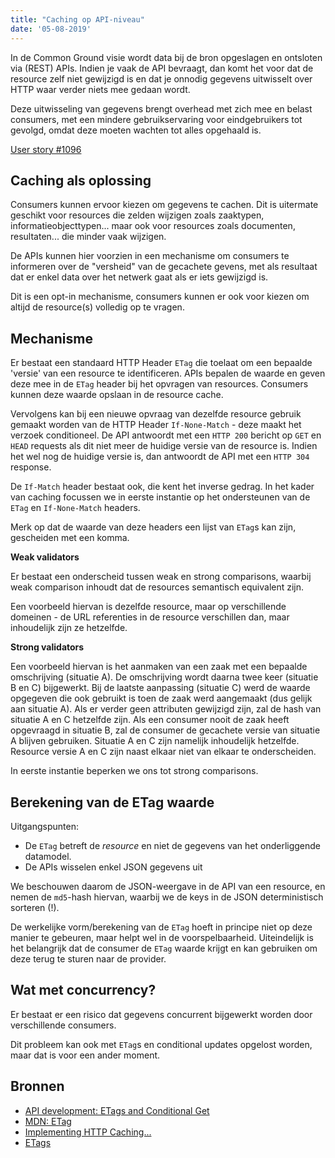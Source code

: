 ```yaml
---
title: "Caching op API-niveau"
date: '05-08-2019'
---
```


In de Common Ground visie wordt data bij de bron opgeslagen en ontsloten via
(REST) APIs. Indien je vaak de API bevraagt, dan komt het voor dat de resource
zelf niet gewijzigd is en dat je onnodig gegevens uitwisselt over HTTP waar
verder niets mee gedaan wordt.

Deze uitwisseling van gegevens brengt overhead met zich mee en belast consumers,
met een mindere gebruikservaring voor eindgebruikers tot gevolgd, omdat deze
moeten wachten tot alles opgehaald is.

[User story #1096](https://github.com/VNG-Realisatie/gemma-zaken/issues/1096)

## Caching als oplossing

Consumers kunnen ervoor kiezen om gegevens te cachen. Dit is uitermate geschikt
voor resources die zelden wijzigen zoals zaaktypen, informatieobjecttypen...
maar ook voor resources zoals documenten, resultaten... die minder vaak
wijzigen.

De APIs kunnen hier voorzien in een mechanisme om consumers te informeren over
de "versheid" van de gecachete gevens, met als resultaat dat er enkel data
over het netwerk gaat als er iets gewijzigd is.

Dit is een opt-in mechanisme, consumers kunnen er ook voor kiezen om altijd
de resource(s) volledig op te vragen.

## Mechanisme

Er bestaat een standaard HTTP Header `ETag` die toelaat om een bepaalde 'versie'
van een resource te identificeren. APIs bepalen de waarde en geven deze mee in
de `ETag` header bij het opvragen van resources. Consumers kunnen deze waarde
opslaan in de resource cache.

Vervolgens kan bij een nieuwe opvraag van dezelfde resource gebruik gemaakt
worden van de HTTP Header `If-None-Match` - deze maakt het verzoek conditioneel.
De API antwoordt met een `HTTP 200` bericht op `GET` en `HEAD` requests als dit
niet meer de huidige versie van de resource is. Indien het wel nog de huidige
versie is, dan antwoordt de API met een `HTTP 304` response.

De `If-Match` header bestaat ook, die kent het inverse gedrag. In het kader van
caching focussen we in eerste instantie op het ondersteunen van de `ETag` en
`If-None-Match` headers.

Merk op dat de waarde van deze headers een lijst van `ETag`s kan zijn,
gescheiden met een komma.

**Weak validators**

Er bestaat een onderscheid tussen weak en strong comparisons, waarbij weak
comparison inhoudt dat de resources semantisch equivalent zijn.

Een voorbeeld hiervan is dezelfde resource, maar op verschillende domeinen - de
URL referenties in de resource verschillen dan, maar inhoudelijk zijn ze
hetzelfde.

**Strong validators**

Een voorbeeld hiervan is het aanmaken van een zaak met een bepaalde
omschrijving (situatie A). De omschrijving wordt daarna twee keer (situatie B
en C) bijgewerkt. Bij de laatste aanpassing (situatie C) werd de waarde
opgegeven die ook gebruikt is toen de zaak werd aangemaakt (dus gelijk aan
situatie A). Als er verder geen attributen gewijzigd zijn, zal de hash van
situatie A en C hetzelfde zijn. Als een consumer nooit de zaak heeft opgevraagd
in situatie B, zal de consumer de gecachete versie van situatie A blijven
gebruiken. Situatie A en C zijn namelijk inhoudelijk hetzelfde. Resource versie
A en C zijn naast elkaar niet van elkaar te onderscheiden.

In eerste instantie beperken we ons tot strong comparisons.

## Berekening van de ETag waarde

Uitgangspunten:

* De `ETag` betreft de _resource_ en niet de gegevens van het onderliggende
  datamodel.
* De APIs wisselen enkel JSON gegevens uit

We beschouwen daarom de JSON-weergave in de API van een resource, en nemen de
`md5`-hash hiervan, waarbij we de keys in de JSON deterministisch sorteren (!).

De werkelijke vorm/berekening van de `ETag` hoeft in principe niet op deze
manier te gebeuren, maar helpt wel in de voorspelbaarheid. Uiteindelijk is het
belangrijk dat de consumer de `ETag` waarde krijgt en kan gebruiken om deze
terug te sturen naar de provider.

## Wat met concurrency?

Er bestaat er een risico dat gegevens concurrent bijgewerkt worden door
verschillende consumers.

Dit probleem kan ook met `ETag`s en conditional updates opgelost worden, maar
dat is voor een ander moment.

## Bronnen

* [API development: ETags and Conditional Get](https://fideloper.com/api-etag-conditional-get)
* [MDN: ETag](https://developer.mozilla.org/en-US/docs/Web/HTTP/Headers/ETag)
* [Implementing HTTP Caching...](https://stackoverflow.com/questions/26615183/implementing-http-caching-etag-feature-using-md5-in-asp-net-web-api)
* [ETags](https://specs.openstack.org/openstack/api-wg/guidelines/etags.html)
